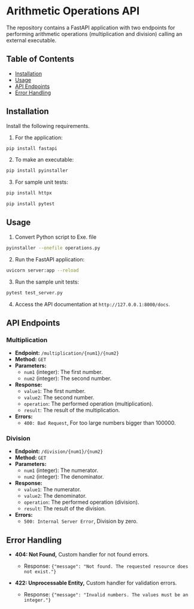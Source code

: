 # Arithmetic Operations API

The repository contains a FastAPI application with two endpoints for performing arithmetic operations (multiplication and division) calling an external executable.

## Table of Contents

- [Installation](#installation)
- [Usage](#usage)
- [API Endpoints](#api-endpoints)
- [Error Handling](#error-handling)

## Installation

Install the following requirements.

1. For the application:

```bash
pip install fastapi
```

2. To make an executable:

```bash
pip install pyinstaller
```

3. For sample unit tests:

```bash
pip install httpx
```

```bash
pip install pytest
```

## Usage

1. Convert Python script to Exe. file

```bash
pyinstaller --onefile operations.py

```
2. Run the FastAPI application:

```bash
uvicorn server:app --reload
```
3. Run the sample unit tests:

```bash
pytest test_server.py
```

4. Access the API documentation at `http://127.0.0.1:8000/docs`.

## API Endpoints

### Multiplication

- **Endpoint:** `/multiplication/{num1}/{num2}`
- **Method:** `GET`
- **Parameters:**
  - `num1` (integer): The first number.
  - `num2` (integer): The second number.
- **Response:**
  - `value1`: The first number.
  - `value2`: The second number.
  - `operation`: The performed operation (multiplication).
  - `result`: The result of the multiplication.
- **Errors:**
  - `400: Bad Request`, For too large numbers bigger than 100000.

### Division

- **Endpoint:** `/division/{num1}/{num2}`
- **Method:** `GET`
- **Parameters:**
  - `num1` (integer): The numerator.
  - `num2` (integer): The denominator.
- **Response:**
  - `value1`: The numerator.
  - `value2`: The denominator.
  - `operation`: The performed operation (division).
  - `result`: The result of the division.
- **Errors:**
  - `500: Internal Server Error`, Division by zero.

## Error Handling

- **404: Not Found,** Custom handler for not found errors.
  - Response: `{"message": "Not found. The requested resource does not exist."}`

- **422: Unprocessable Entity,** Custom handler for validation errors.
  - Response: `{"message": "Invalid numbers. The values must be an integer."}`
